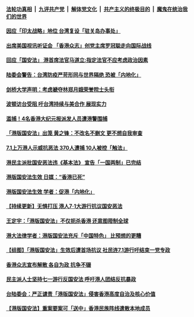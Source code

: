 

####  [法轮功真相](../../../../basic/blob/master/README.md?t=07031631) &nbsp;|&nbsp; [九评共产党](../../../../9ping.md/blob/master/README.md?t=07031631) &nbsp;|&nbsp; [解体党文化](../../../../jtdwh.md/blob/master/README.md?t=07031631)  &nbsp;|&nbsp; [共产主义的终极目的](../../../../gczydzjmd.md/blob/master/README.md?t=07031631) &nbsp;|&nbsp; [魔鬼在统治我们的世界](../../../../mgztzwmdsj.md/blob/master/README.md?t=07031631) 

#### [因应「印太战略」地位  台湾复设「驻关岛办事处」](../pages/soh55/396853.md?t=07031631) 
#### [出席美国视讯听证会 「香港众志」创党主席罗冠聪走向国际战线](../pages/soh55/396835.md?t=07031631) 
#### [回应「国安法」 港首席法官马道立:指定法官不应考虑政治因素](../pages/soh55/396637.md?t=07031631) 
#### [陆委会警告：台湾防疫严苛形同与世界隔绝 恐被「内地化」](../pages/soh55/396517.md?t=07031631) 
#### [剑桥大学声明：考虑褫夺林郑月娥荣誉院士头衔](../pages/soh55/396526.md?t=07031631) 
#### [波顿访台受阻 吁台湾持续与美合作 展现实力](../pages/soh55/396496.md?t=07031631) 
#### [滥捕！4名香港大纪元报派发人员遭港警围捕](../pages/soh55/396514.md?t=07031631) 
#### [「港版国安法」出笼 黄之锋：不改名不删文 更不想自我审查](../pages/soh55/396493.md?t=07031631) 
#### [7.1上万港人示威抗恶法 370人遭捕 10人被控「触法」](../pages/soh55/396472.md?t=07031631) 
#### [港民主派批国安恶法违《基本法》 宣告「一国两制」已完结 ](../pages/soh55/396241.md?t=07031631) 
#### [港版国安法生效 日媒：“香港已死”](../pages/soh55/396148.md?t=07031631) 
#### [港版国安法生效 学者：促港「内地化」](../pages/soh55/396121.md?t=07031631) 
#### [【持续更新】无惧打压 港人7·1大游行抗议国安恶法 ](../pages/soh55/396106.md?t=07031631) 
#### [王定宇：「港版国安法」不仅扼杀香港 还意图箝制全球    ](../pages/soh55/396022.md?t=07031631) 
#### [港大法律学者：港版国安法充斥「中国特色」 比预想的更糟](../pages/soh55/396067.md?t=07031631) 
#### [【组图】「港版国安法」生效后遭首场抗议 社民连7.1游行吁结束一党专政](../pages/soh55/396043.md?t=07031631) 
#### [香港众志宣布解散 各自为政 抗争不辍](../pages/soh55/395767.md?t=07031631) 
#### [民主派人士坚持七一游行反国安法 呼吁港人团结反抗暴政](../pages/soh55/395776.md?t=07031631) 
#### [台陆委会：严正谴责「港版国安法」侵害香港高度自治及核心价值](../pages/soh55/395752.md?t=07031631) 
#### [【港版国安法】重案要案可「送中」香港民族阵线遣散本地成员](../pages/soh55/395734.md?t=07031631) 
